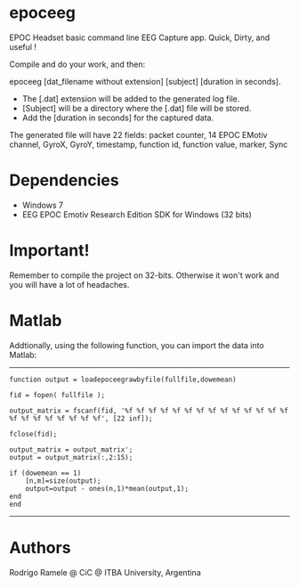 epoceeg
=======

EPOC Headset basic command line EEG Capture app.  Quick, Dirty, and useful !

Compile and do your work, and then:

  epoceeg [dat_filename without extension] [subject] [duration in seconds].
  
* The [.dat] extension will be added to the generated log file.
* [Subject] will be a directory where the [.dat] file will be stored.
* Add the [duration in seconds] for the captured data.

The generated file will have 22 fields: packet counter, 14 EPOC EMotiv channel, GyroX, GyroY, timestamp, function id, function value, marker, Sync


Dependencies
============

* Windows 7
* EEG EPOC Emotiv Research Edition SDK for Windows (32 bits)


Important!
==========
Remember to compile the project on 32-bits.  Otherwise it won't work and you will have a lot of headaches.

Matlab
======
Addtionally, using the following function, you can import the data into Matlab:

-------------

    function output = loadepoceegrawbyfile(fullfile,dowemean)

	fid = fopen( fullfile );

	output_matrix = fscanf(fid, '%f %f %f %f %f %f %f %f %f %f %f %f %f %f %f %f %f %f %f %f %f %f', [22 inf]);

	fclose(fid);

	output_matrix = output_matrix';
	output = output_matrix(:,2:15);

	if (dowemean == 1)
		[n,m]=size(output);
		output=output - ones(n,1)*mean(output,1);
	end
    end
    
------------

Authors
=======
Rodrigo Ramele @ CiC @ ITBA University, Argentina